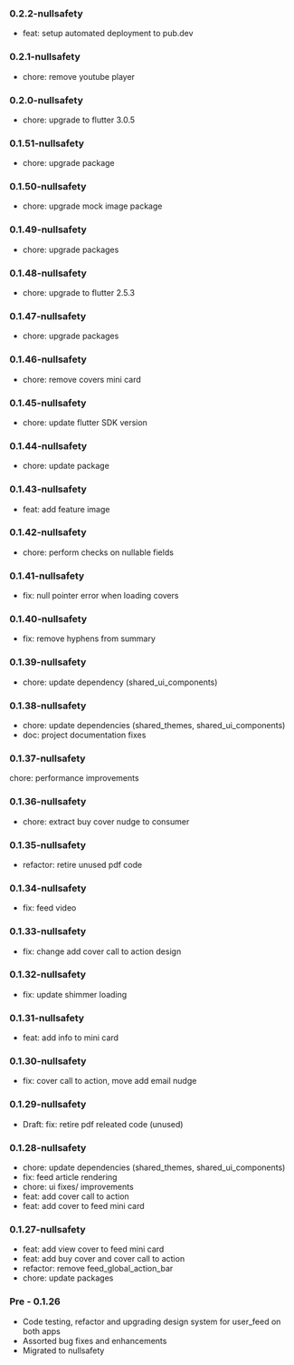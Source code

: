 ### 0.2.2-nullsafety

- feat: setup automated deployment to pub.dev

### 0.2.1-nullsafety

- chore: remove youtube player

### 0.2.0-nullsafety

- chore: upgrade to flutter 3.0.5

### 0.1.51-nullsafety

- chore: upgrade package

### 0.1.50-nullsafety

- chore: upgrade mock image package

### 0.1.49-nullsafety

- chore: upgrade packages

### 0.1.48-nullsafety

- chore: upgrade to flutter 2.5.3

### 0.1.47-nullsafety

- chore: upgrade packages

### 0.1.46-nullsafety

- chore: remove covers mini card

### 0.1.45-nullsafety

- chore: update flutter SDK version

### 0.1.44-nullsafety

- chore: update package

### 0.1.43-nullsafety

- feat: add feature image

### 0.1.42-nullsafety

- chore: perform checks on nullable fields

### 0.1.41-nullsafety

- fix: null pointer error when loading covers

### 0.1.40-nullsafety

- fix: remove hyphens from summary

### 0.1.39-nullsafety

- chore: update dependency (shared_ui_components)

### 0.1.38-nullsafety

- chore: update dependencies (shared_themes, shared_ui_components)
- doc: project documentation fixes

### 0.1.37-nullsafety

chore: performance improvements

### 0.1.36-nullsafety

- chore: extract buy cover nudge to consumer

### 0.1.35-nullsafety

- refactor: retire unused pdf code

### 0.1.34-nullsafety

- fix: feed video

### 0.1.33-nullsafety

- fix: change add cover call to action design

### 0.1.32-nullsafety

- fix: update shimmer loading

### 0.1.31-nullsafety

- feat: add info to mini card

### 0.1.30-nullsafety

- fix: cover call to action, move add email nudge

### 0.1.29-nullsafety

- Draft: fix: retire pdf releated code (unused)

### 0.1.28-nullsafety

- chore: update dependencies (shared_themes, shared_ui_components)
- fix: feed article rendering
- chore: ui fixes/ improvements
- feat: add cover call to action
- feat: add cover to feed mini card

### 0.1.27-nullsafety

- feat: add view cover to feed mini card
- feat: add buy cover and cover call to action
- refactor: remove feed_global_action_bar
- chore: update packages

### Pre - 0.1.26

- Code testing, refactor and upgrading design system for user_feed on both apps
- Assorted bug fixes and enhancements
- Migrated to nullsafety
